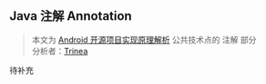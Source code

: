Java 注解 Annotation
----------------
> 本文为 [Android 开源项目实现原理解析](https://github.com/android-cn/android-open-project-analysis) 公共技术点的 注解 部分  
> 分析者：[Trinea](https://github.com/trinea)

待补充 

